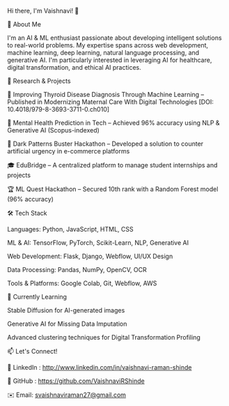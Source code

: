 Hi there, I'm Vaishnavi! 👋

🚀 About Me

I'm an AI & ML enthusiast passionate about developing intelligent solutions to real-world problems. My expertise spans across web development, machine learning, deep learning, natural language processing, and generative AI. I'm particularly interested in leveraging AI for healthcare, digital transformation, and ethical AI practices.

🔬 Research & Projects

📖 Improving Thyroid Disease Diagnosis Through Machine Learning – Published in Modernizing Maternal Care With Digital Technologies [DOI: 10.4018/979-8-3693-3711-0.ch010]

🤖 Mental Health Prediction in Tech – Achieved 96% accuracy using NLP & Generative AI (Scopus-indexed)

🛒 Dark Patterns Buster Hackathon – Developed a solution to counter artificial urgency in e-commerce platforms

🎓 EduBridge – A centralized platform to manage student internships and projects

🏆 ML Quest Hackathon – Secured 10th rank with a Random Forest model (96% accuracy)

🛠 Tech Stack

Languages: Python, JavaScript, HTML, CSS

ML & AI: TensorFlow, PyTorch, Scikit-Learn, NLP, Generative AI

Web Development: Flask, Django, Webflow, UI/UX Design

Data Processing: Pandas, NumPy, OpenCV, OCR

Tools & Platforms: Google Colab, Git, Webflow, AWS

🌱 Currently Learning

Stable Diffusion for AI-generated images

Generative AI for Missing Data Imputation

Advanced clustering techniques for Digital Transformation Profiling

📫 Let's Connect!

💼 LinkedIn : http://www.linkedin.com/in/vaishnavi-raman-shinde

📂 GitHub : https://github.com/VaishnaviRShinde

✉️ Email: svaishnaviraman27@gmail.com
